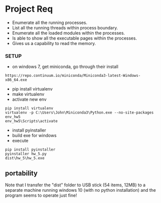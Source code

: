 # Project Req
- Enumerate all the running processes.
- List all the running threads within process boundary.
- Enumerate all the loaded modules within the processes.
- Is able to show all the executable pages within the processes.
- Gives us a capability to read the memory.

### SETUP
- on windows 7, get miniconda, go through their install
```
https://repo.continuum.io/miniconda/Miniconda3-latest-Windows-x86_64.exe
```
- pip install virtualenv
- make virtualenv
- activate new env
```
pip install virtualenv
virtualenv -p C:\Users\John\Miniconda3\Python.exe --no-site-packages env_hw5
env_hw5\Scripts\activate
```
- install pyinstaller
- build exe for windows
- execute
```
pip install pyinstaller
pyinstaller hw_5.py
dist\hw_5\hw_5.exe
```
## portability
Note that I transfer the "dist" folder to USB stick (54 items, 12MB) to a separate machine running windows 10 (with no python installation) and the program seems to operate just fine! 
